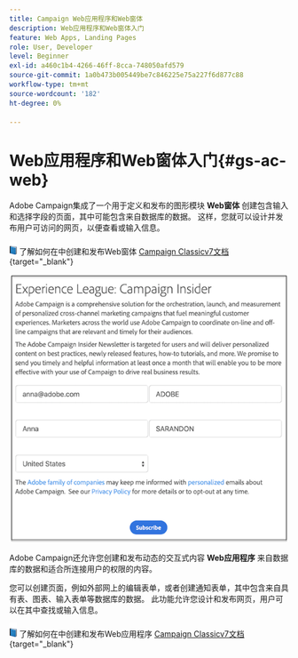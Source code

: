 ```yaml
---
title: Campaign Web应用程序和Web窗体
description: Web应用程序和Web窗体入门
feature: Web Apps, Landing Pages
role: User, Developer
level: Beginner
exl-id: a460c1b4-4266-46ff-8cca-748050afd579
source-git-commit: 1a0b473b005449be7c846225e75a227f6d877c88
workflow-type: tm+mt
source-wordcount: '182'
ht-degree: 0%

---
```


# Web应用程序和Web窗体入门{#gs-ac-web}

Adobe Campaign集成了一个用于定义和发布的图形模块 **Web窗体** 创建包含输入和选择字段的页面，其中可能包含来自数据库的数据。 这样，您就可以设计并发布用户可访问的网页，以便查看或输入信息。

![](../assets/do-not-localize/book.png) 了解如何在中创建和发布Web窗体 [Campaign Classicv7文档](https://experienceleague.adobe.com/docs/campaign-classic/using/designing-content/web-forms/about-web-forms.html#designing-content){target="_blank"}

![](assets/sample.png)

Adobe Campaign还允许您创建和发布动态的交互式内容 **Web应用程序** 来自数据库的数据和适合所连接用户的权限的内容。

您可以创建页面，例如外部网上的编辑表单，或者创建通知表单，其中包含来自具有表、图表、输入表单等数据库的数据。 此功能允许您设计和发布网页，用户可以在其中查找或输入信息。

![](../assets/do-not-localize/book.png) 了解如何在中创建和发布Web应用程序 [Campaign Classicv7文档](https://experienceleague.adobe.com/docs/campaign-classic/using/designing-content/web-applications/about-web-applications.html#designing-content){target="_blank"}
